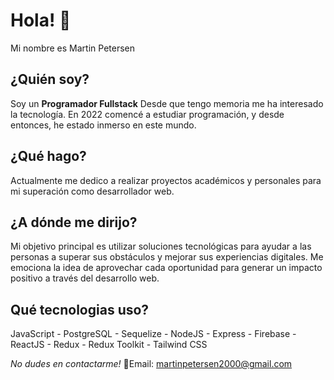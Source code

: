 # Hola! 👋

Mi nombre es Martin Petersen

## ¿Quién soy?
Soy un **Programador Fullstack**
Desde que tengo memoria me ha interesado la tecnología. En 2022 comencé a estudiar programación, y desde entonces, he estado inmerso en este mundo.

## ¿Qué hago? 
Actualmente me dedico a realizar proyectos académicos y personales para mi superación como desarrollador web.

## ¿A dónde me dirijo?

Mi objetivo principal es utilizar soluciones tecnológicas para ayudar a las personas a superar sus obstáculos y mejorar sus experiencias digitales. Me emociona la idea de aprovechar cada oportunidad para generar un impacto positivo a través del desarrollo web.

## Qué tecnologias uso? 
JavaScript - PostgreSQL - Sequelize - NodeJS - Express - Firebase - ReactJS - Redux - Redux Toolkit - Tailwind CSS

*No dudes en contactarme!*
📧Email: martinpetersen2000@gmail.com



